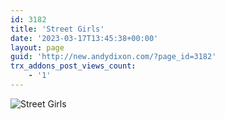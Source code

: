 ```yaml
---
id: 3182
title: 'Street Girls'
date: '2023-03-17T13:45:38+00:00'
layout: page
guid: 'http://new.andydixon.com/?page_id=3182'
trx_addons_post_views_count:
    - '1'
---
```


![Street Girls](https://i0.wp.com/assets.g8x2.ldn.idrivee2-23.com/posters/Street%20Girls%2001.jpg?w=1200&ssl=1 "Street Girls")